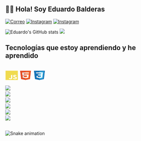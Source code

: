 ##  🙋‍♂️ Hola! Soy Eduardo Balderas

[![Correo](https://img.shields.io/badge/Gmail-D14836?style=for-the-badge&logo=gmail&logoColor=white)](balderaseduardo680@gmail.com)
[![Instagram](https://img.shields.io/badge/Instagram-E4405F?style=for-the-badge&logo=instagram&logoColor=white)](https://www.instagram.com/balderaseduardo1/?hl=es-la)
[![Instagram](https://img.shields.io/badge/Facebook-1877F2?style=for-the-badge&logo=facebook&logoColor=white)](https://www.facebook.com/profile.php?id=100072090635547)

![Eduardo's GitHub stats](https://github-readme-stats.vercel.app/api?username=eduardobal1&show_icons=true&theme=dracula)
  <img height="180em" src="https://github-readme-stats.vercel.app/api/top-langs/?username=eduardobal1&layout=compact&langs_count=7&theme=dracula"/>


## Tecnologías que estoy aprendiendo y he aprendido 

<div style="display: inline_block"><br>
  <img align="center" alt="Rafa-Js" height="30" width="40" src="https://raw.githubusercontent.com/devicons/devicon/master/icons/javascript/javascript-plain.svg">
  <img align="center" alt="Rafa-HTML" height="30" width="40" src="https://raw.githubusercontent.com/devicons/devicon/master/icons/html5/html5-original.svg">
  <img align="center" alt="Rafa-CSS" height="30" width="40" src="https://raw.githubusercontent.com/devicons/devicon/master/icons/css3/css3-original.svg">
<div stryke="display: inline_blocl"><br/>
<div stryke="display: inline_blocl">
<img align="center alt="java" src="https://img.shields.io/badge/Java-ED8B00?style=for-the-badge&logo=java&logoColor=white" />
<div stryke="display: inline_blocl">
<img align="center alt="vue,js" src="https://img.shields.io/badge/Vue.js-35495E?style=for-the-badge&logo=vue.js&logoColor=4FC08D" />
<div stryke="display: inline_blocl">
<img align="center alt="angular" src="https://img.shields.io/badge/Angular-DD0031?style=for-the-badge&logo=angular&logoColor=white" />
<div stryke="display: inline_blocl">
<img align="center alt="sql" src="https://img.shields.io/badge/MySQL-00000F?style=for-the-badge&logo=mysql&logoColor=white" />
<div stryke="display: inline_blocl">
<img align="center alt="microsoft.azure" src="https://img.shields.io/badge/Microsoft_Azure-0089D6?style=for-the-badge&logo=microsoft-azure&logoColor=white" />
<div stryke="display: inline_blocl">
<img align="center alt="Ph" src="https://aleen42.github.io/badges/src/photoshop.svg" />
  
  ##
 
<div> 

  
 
  ![Snake animation](https://github.com/eduardobal1/eduardobal1/blob/output/github-contribution-grid-snake.svg)
 
</div>
